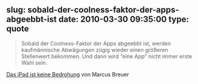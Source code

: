 slug: sobald-der-coolness-faktor-der-apps-abgeebbt-ist
date: 2010-03-30 09:35:00
type: quote
---

> Sobald der Coolness-Faktor der Apps abgeebbt ist, werden kaufmännische Abwägungen zügig wieder einen größeren Stellenwert bekommen. Und dann wird “eine App” nicht immer erste Wahl sein.

[Das iPad ist keine Bedrohung](http://netzwertig.com/2010/03/29/freies-internet-das-ipad-ist-keine-bedrohung/) von Marcus Breuer
